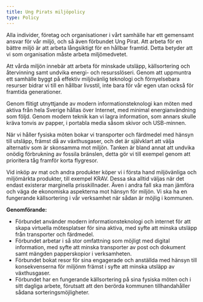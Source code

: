 ```yaml
---
title: Ung Pirats miljöpolicy
type: Policy
---
```

Alla individer, företag och organisationer i vårt samhälle har ett gemensamt ansvar för vår miljö, och så även förbundet Ung Pirat. Att arbeta för en bättre miljö är att arbeta långsiktigt för en hållbar framtid. Detta betyder att vi som organisation måste arbeta miljömedvetet.

Att vårda miljön innebär att arbeta för minskade utsläpp, källsortering och återvinning samt undvika energi- och resursslöseri. Genom att uppmuntra ett samhälle byggt på effektiv miljövänlig teknologi och förnyelsebara resurser bidrar vi till en hållbar livsstil, inte bara för vår egen utan också för framtida generationer.

Genom flitigt utnyttjande av modern informationsteknologi kan möten med aktiva från hela Sverige hållas över Internet, med minimal energianvändning som följd. Genom modern teknik kan vi lagra information, som annars skulle kräva tonvis av papper, i portabla media såsom skivor och USB-minnen.

När vi håller fysiska möten bokar vi transporter och färdmedel med hänsyn till utsläpp, främst då av växthusgaser, och det är självklart att välja alternativ som är skonsamma mot miljön. Tanken är bland annat att undvika onödig förbrukning av fossila bränslen, detta gör vi till exempel genom att prioritera tåg framför korta flygresor.

Vid inköp av mat och andra produkter köper vi i första hand miljövänliga och miljömärkta produkter, till exempel KRAV. Dessa ska alltid väljas när det endast existerar marginella prisskillnader. Även i andra fall ska man jämföra och väga de ekonomiska aspekterna mot hänsyn för miljön. Vi ska ha en fungerande källsortering i vår verksamhet när sådan är möjlig i kommunen.

**Genomförande:**

* Förbundet använder modern informationsteknologi och internet för att skapa virtuella mötesplatser för sina aktiva, med syfte att minska utsläpp från transporter och färdmedel.
* Förbundet arbetar i så stor omfattning som möjligt med digital information, med syfte att minska transporter av post och dokument samt mängden papperskopior i verksamheten.
* Förbundet bokat resor för sina engagerade och anställda med hänsyn till konsekvenserna för miljönm främst i syfte att minska utsläpp av växthusgaser.
* Förbundet har en fungerande källsortering på sina fysiska möten och i sitt dagliga arbete, förutsatt att den berörda kommunen tillhandahåller sådana sorteringsmöjligheter.
